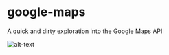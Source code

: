 # google-maps
A quick and dirty exploration into the Google Maps API

![alt-text](https://puu.sh/qxJd7/5fbf3c4d74.png "Maps")
